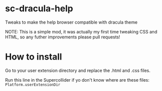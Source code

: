 # sc-dracula-help
Tweaks to make the help browser compatible with dracula theme

NOTE: This is a simple mod, it was actually my first time tweaking CSS and HTML, so any futher improvements please pull requests!

# How to install

Go to your user extension directory and replace the .html and .css files.

Run this line in the Supercollider if yo don't know where are these files:
`Platform.userExtensionDir`
